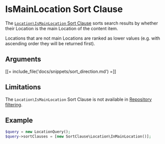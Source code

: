 # IsMainLocation Sort Clause

The [`Location\IsMainLocation` Sort Clause](https://github.com/ibexa/core/blob/main/src/contracts/Repository/Values/Content/Query/SortClause/Location/IsMainLocation.php)
sorts search results by whether their Location is the main Location of the content item.

Locations that are not main Locations are ranked as lower values (e.g. with ascending order they will be returned first).

## Arguments

[[= include_file('docs/snippets/sort_direction.md') =]]

## Limitations

The `Location\IsMainLocation` Sort Clause is not available in [Repository filtering](search_api.md#repository-filtering).

## Example

``` php
$query = new LocationQuery();
$query->sortClauses = [new SortClause\Location\InMainLocation()];
```
